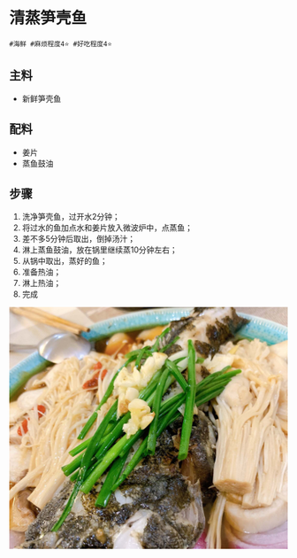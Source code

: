 # 清蒸笋壳鱼

```
#海鲜 #麻烦程度4⭐️ #好吃程度4⭐️
```

## 主料

- 新鲜笋壳鱼

## 配料

- 姜片
- 蒸鱼鼓油

## 步骤

1. 洗净笋壳鱼，过开水2分钟；
2. 将过水的鱼加点水和姜片放入微波炉中，点蒸鱼；
3. 差不多5分钟后取出，倒掉汤汁；
4. 淋上蒸鱼鼓油，放在锅里继续蒸10分钟左右；
5. 从锅中取出，蒸好的鱼；
6. 准备热油；
7. 淋上热油；
8. 完成

![](../_images/sunkeyu.jpg)
